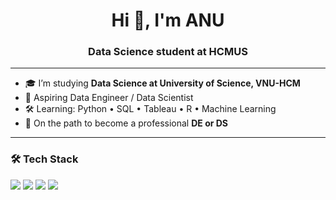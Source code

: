 <h1 align="center">Hi 👋, I'm ANU</h1>
<h3 align="center">Data Science student at HCMUS </h3>

---

- 🎓 I’m studying **Data Science at University of Science, VNU-HCM**
- 🎯 Aspiring Data Engineer / Data Scientist  
- 🛠️ Learning: Python • SQL • Tableau • R • Machine Learning 
- 🌱 On the path to become a professional **DE or DS**

---

### 🛠️ Tech Stack

<p>
  <img src="https://img.shields.io/badge/Python-3776AB?style=flat&logo=python&logoColor=white" />
  <img src="https://img.shields.io/badge/R-276DC3?style=flat&logo=r&logoColor=white" />
  <img src="https://img.shields.io/badge/Tableau-E97627?style=flat&logo=tableau&logoColor=white" />
  <img src="https://img.shields.io/badge/MySQL-005C84?style=flat&logo=mysql&logoColor=white" />
</p>

